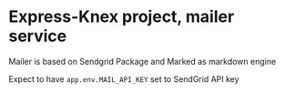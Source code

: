 # Express-Knex project, mailer service

Mailer is based on Sendgrid Package and Marked as markdown engine

Expect to have `app.env.MAIL_API_KEY` set to SendGrid API key

